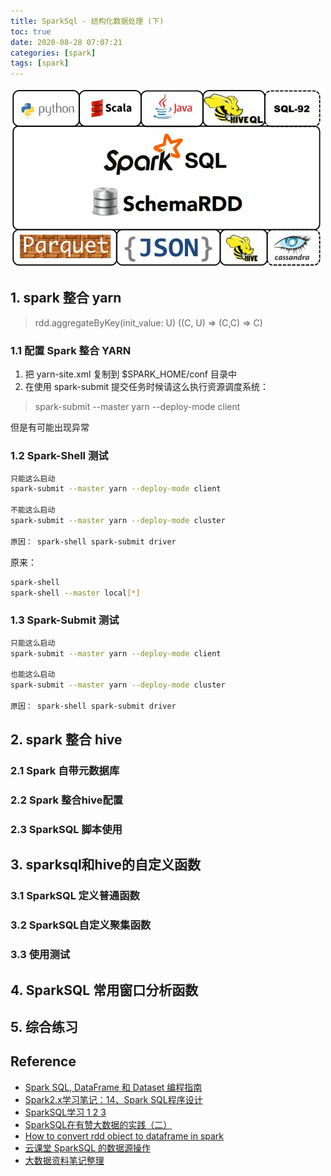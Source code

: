```yaml
---
title: SparkSql - 结构化数据处理 (下)
toc: true
date: 2020-08-28 07:07:21
categories: [spark]
tags: [spark]
---
```


<img src="/images/spark/SparkSql-logo-2_meitu_1.jpg" width="500" alt="" />

<!-- more -->

## 1. spark 整合 yarn

> rdd.aggregateByKey(init_value: U) ((C, U) => (C,C) => C)

### 1.1 配置 Spark 整合 YARN

1. 把 yarn-site.xml 复制到 $SPARK_HOME/conf 目录中
2. 在使用 spark-submit 提交任务时候请这么执行资源调度系统：

> spark-submit --master yarn --deploy-mode client

但是有可能出现异常

### 1.2 Spark-Shell 测试

```bash
只能这么启动
spark-submit --master yarn --deploy-mode client

不能这么启动
spark-submit --master yarn --deploy-mode cluster

原因： spark-shell spark-submit driver
```

原来：

```bash
spark-shell
spark-shell --master local[*]


```

### 1.3 Spark-Submit 测试

```bash
只能这么启动
spark-submit --master yarn --deploy-mode client

也能这么启动
spark-submit --master yarn --deploy-mode cluster

原因： spark-shell spark-submit driver
```

## 2. spark 整合 hive

### 2.1 Spark 自带元数据库

### 2.2 Spark 整合hive配置

### 2.3 SparkSQL 脚本使用

## 3. sparksql和hive的自定义函数

### 3.1 SparkSQL 定义普通函数

### 3.2 SparkSQL自定义聚集函数

### 3.3 使用测试

## 4. SparkSQL 常用窗口分析函数

## 5. 综合练习

## Reference

- [Spark SQL, DataFrame 和 Dataset 编程指南](https://spark-reference-doc-cn.readthedocs.io/zh_CN/latest/programming-guide/sql-guide.html)
- [Spark2.x学习笔记：14、Spark SQL程序设计](https://cloud.tencent.com/developer/article/1010936)
- [SparkSQL学习 1 2 3](https://blog.csdn.net/qq_41851454/category_7640711.html)
- [SparkSQL在有赞大数据的实践（二）](https://tech.youzan.com/sparksql-in-youzan-2/)
- [How to convert rdd object to dataframe in spark](https://stackoverflow.com/questions/29383578/how-to-convert-rdd-object-to-dataframe-in-spark)
- [云课堂 SparkSQL 的数据源操作](https://study.163.com/course/courseLearn.htm?courseId=1208880821#/learn/video?lessonId=1278316678&courseId=1208880821)
- [大数据资料笔记整理](https://blog.csdn.net/huang66666666/category_9399107.html)